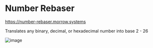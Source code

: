 # Number Rebaser

https://number-rebaser.morrow.systems

Translates any binary, decimal, or hexadecimal number into base 2 - 26

![image](https://github.com/wbm1113/number-rebaser/assets/46951987/f3af2185-7ad9-4e49-a4c9-77300dbcf4e1)
